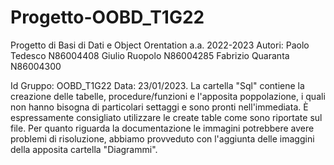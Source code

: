 # Progetto-OOBD_T1G22
Progetto di Basi di Dati e Object Orentation a.a. 2022-2023 
Autori:
Paolo Tedesco N86004408
Giulio Ruopolo N86004285
Fabrizio Quaranta N86004300


Id Gruppo: OOBD_T1G22 Data: 23/01/2023.
La cartella "Sql" contiene la creazione delle tabelle, procedure/funzioni e l'apposita poppolazione, i quali non hanno bisogna di particolari settaggi e sono pronti 
nell'immediata. È espressamente consigliato utilizzare le create table come sono riportate sul file.
Per quanto riguarda la documentazione le immagini potrebbere avere problemi di risoluzione, abbiamo provveduto con l'aggiunta delle imaggini della apposita cartella 
"Diagrammi".
